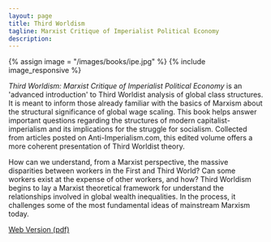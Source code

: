 ```yaml
---
layout: page
title: Third Worldism
tagline: Marxist Critique of Imperialist Political Economy
description: 
---
```


{% assign image = "/images/books/ipe.jpg" %}
{% include image_responsive %}

*Third Worldism: Marxist Critique of Imperialist Political Economy* is an 'advanced introduction' to Third Worldist analysis of global class structures. It is meant to inform those already familiar with the basics of Marxism about the structural significance of global wage scaling. This book helps answer important questions regarding the structures of modern capitalist-imperialism and its implications for the struggle for socialism. Collected from articles posted on Anti-Imperialism.com, this edited volume offers a more coherent presentation of Third Worldist theory.

How can we understand, from a Marxist perspective, the massive disparities between workers in the First and Third World? Can some workers exist at the expense of other workers, and how? Third Worldism begins to lay a Marxist theoretical framework for understand the relationships involved in global wealth inequalities. In the process, it challenges some of the most fundamental ideas of mainstream Marxism today.

<div class="text-center">
	<a href="/uploads/books/ipe.pdf" class="btn btn-primary btn-success"><span class="glyphicon glyphicon-download-alt"></span> Web Version (pdf)</a>
</div>
